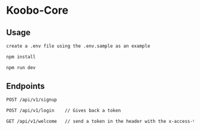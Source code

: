 # Koobo-Core
## Usage

```bash
create a .env file using the .env.sample as an example
```

```bash
npm install
```

```bash
npm run dev
```

## Endpoints
```bash
POST /api/v1/signup
```

```bash
POST /api/v1/login    // Gives back a token
```

```bash
GET /api/v1/welcome   // send a token in the header with the x-access-token key
```
